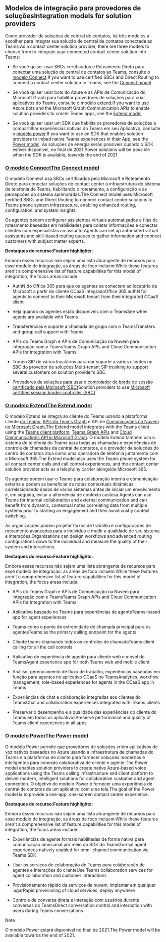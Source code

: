 ## <a name="integration-models-for-solution-providers"></a><span data-ttu-id="6cf11-101">Modelos de integração para provedores de soluções</span><span class="sxs-lookup"><span data-stu-id="6cf11-101">Integration models for solution providers</span></span>

<a name="steps"></a>

<span data-ttu-id="6cf11-102">Como provedor de soluções de central de contatos, há três modelos a escolher para integrar sua solução de central de contatos conectada ao Teams:</span><span class="sxs-lookup"><span data-stu-id="6cf11-102">As a contact center solution provider, there are three models to choose from to integrate your connected contact center solution into Teams:</span></span>

- <span data-ttu-id="6cf11-103">Se você quiser usar SBCs certificados e Roteamento Direto para conectar uma solução de central de contatos ao Teams, consulte o [modelo Connect](?tabs=connect#steps).</span><span class="sxs-lookup"><span data-stu-id="6cf11-103">If you want to use certified SBCs and Direct Routing to connect a contact center solution to Teams, see the [Connect model](?tabs=connect#steps).</span></span>

- <span data-ttu-id="6cf11-104">Se você quiser usar bots do Azure e as APIs de Comunicação do Microsoft Graph para habilitar provedores de soluções para criar aplicativos do Teams, consulte o modelo [extend](?tabs=extend#steps).</span><span class="sxs-lookup"><span data-stu-id="6cf11-104">If you want to use Azure bots and the Microsoft Graph Communication APIs to enable solution providers to create Teams apps, see the [Extend model](?tabs=extend#steps).</span></span>

- <span data-ttu-id="6cf11-105">Se você quiser usar um SDK que habilita os provedores de soluções a compartilhar experiências nativas do Teams em seu Aplicativo, consulte o [modelo power](?tabs=power#steps).</span><span class="sxs-lookup"><span data-stu-id="6cf11-105">If you want to use an SDK that enables solution providers to imbed native Teams experiences in their App, see the [Power model](?tabs=power#steps).</span></span> <span data-ttu-id="6cf11-106">As soluções de energia serão possíveis quando o SDK estiver disponível, no final de 2021.</span><span class="sxs-lookup"><span data-stu-id="6cf11-106">Power solutions will be possible when the SDK is available, towards the end of 2021.</span></span>

### <a name="the-connect-model"></a>[<span data-ttu-id="6cf11-107">**O modelo Connect**</span><span class="sxs-lookup"><span data-stu-id="6cf11-107">**The Connect model**</span></span>](#tab/connect)

<span data-ttu-id="6cf11-108">O modelo Connect usa SBCs certificados pela Microsoft e Roteamento Direto para conectar soluções de contact center à infraestrutura do sistema de telefonia do Teams, habilitando o roteamento, a configuração e as percepções do sistema aprimoradas.</span><span class="sxs-lookup"><span data-stu-id="6cf11-108">The Connect model uses Microsoft certified SBCs and Direct Routing to connect contact center solutions to Teams phone system infrastructure, enabling enhanced routing, configuration, and system insights.</span></span>

<span data-ttu-id="6cf11-109">Os agentes podem configurar assistentes virtuais automatizados e filas de roteamento baseadas em habilidades para coletar informações e conectar clientes com especialistas no assunto.</span><span class="sxs-lookup"><span data-stu-id="6cf11-109">Agents can set up automated virtual assistants and skill-based routing queues to gather information and connect customers with subject matter experts.</span></span>

<span data-ttu-id="6cf11-110">**Destaques do recurso:**</span><span class="sxs-lookup"><span data-stu-id="6cf11-110">**Feature highlights:**</span></span>

<span data-ttu-id="6cf11-111">Embora esses recursos não sejam uma lista abrangente de recursos para esse modelo de integração, as áreas de foco incluem:</span><span class="sxs-lookup"><span data-stu-id="6cf11-111">While these features aren't a comprehensive list of feature capabilities for this model of integration, the focus areas include:</span></span>

  - <span data-ttu-id="6cf11-112">AuthN do Office 365 para que os agentes se conectem ao locatário da Microsoft a partir do cliente CCaaS integrado</span><span class="sxs-lookup"><span data-stu-id="6cf11-112">Office 365 authN for agents to connect to their Microsoft tenant from their integrated CCaaS client</span></span> 

  - <span data-ttu-id="6cf11-113">Veja quando os agentes estão disponíveis com o Teams</span><span class="sxs-lookup"><span data-stu-id="6cf11-113">See when agents are available with Teams</span></span>

  - <span data-ttu-id="6cf11-114">Transferências e suporte a chamada de grupo com o Teams</span><span class="sxs-lookup"><span data-stu-id="6cf11-114">Transfers and group call support with Teams</span></span> 

  - <span data-ttu-id="6cf11-115">APIs do Teams Graph e APIs de Comunicação na Nuvem para integração com o Teams</span><span class="sxs-lookup"><span data-stu-id="6cf11-115">Teams Graph APIs and Cloud Communication APIs for integration with Teams</span></span> 

  - <span data-ttu-id="6cf11-116">Tronco SIP de vários locatários para dar suporte a vários clientes no SBC do provedor de soluções.</span><span class="sxs-lookup"><span data-stu-id="6cf11-116">Multi-tenant SIP trunking to support several customers on solution provider’s SBC.</span></span>  

  - <span data-ttu-id="6cf11-117">Provedores de soluções para usar o [ <span class="underline">controlador de borda de sessão certificado pela Microsoft (SBC)</span>](../direct-routing-border-controllers.md)</span><span class="sxs-lookup"><span data-stu-id="6cf11-117">Solution providers to use [<span class="underline">Microsoft certified session border controller (SBC)</span>](../direct-routing-border-controllers.md)</span></span>


### <a name="the-extend-model"></a>[<span data-ttu-id="6cf11-118">**O modelo Extend**</span><span class="sxs-lookup"><span data-stu-id="6cf11-118">**The Extend model**</span></span>](#tab/extend)

<span data-ttu-id="6cf11-119">O modelo Extend se integra ao cliente do Teams usando a plataforma cliente [do Teams,](/microsoftteams/platform/overview) [APIs do Teams Graph](/graph/api/resources/teams-api-overview?view=graph-rest-1.0) e API de [Comunicações na Nuvem no Microsoft Graph.](/graph/api/resources/communications-api-overview?view=graph-rest-1.0)</span><span class="sxs-lookup"><span data-stu-id="6cf11-119">The Extend model integrates with the Teams client using the [Teams client platform](/microsoftteams/platform/overview), [Teams Graph APIs](/graph/api/resources/teams-api-overview?view=graph-rest-1.0) and [Cloud Communications API in Microsoft Graph](/graph/api/resources/communications-api-overview?view=graph-rest-1.0).</span></span> <span data-ttu-id="6cf11-120">O modelo Extend também usa o sistema de telefonia do Teams para todas as chamadas e experiências de controle de chamadas da central de contatos, e o provedor de soluções do centro de contatos atua como uma operadora de telefonia juntamente com o Microsoft 365.</span><span class="sxs-lookup"><span data-stu-id="6cf11-120">The Extend model also uses the Teams phone system for all contact center calls and call control experiences, and the contact center solution provider acts as a telephony carrier alongside Microsoft 365.</span></span>

<span data-ttu-id="6cf11-121">Os agentes podem usar o Teams para colaboração interna e comunicação externa e podem se beneficiar de notas contextuais dinâmicas correlacionando dados de vários sistemas antes de iniciar um envolvimento e, em seguida, evitar a alternência de contexto custosa.</span><span class="sxs-lookup"><span data-stu-id="6cf11-121">Agents can use Teams for internal collaboration and external communication and can benefit from dynamic, contextual notes correlating data from multiple systems prior to starting an engagement and then avoid costly context switching.</span></span>

<span data-ttu-id="6cf11-122">As organizações podem projetar fluxos de trabalho e configurações de roteamento avançadas para o indivíduo e medir a qualidade de seu sistema e interações.</span><span class="sxs-lookup"><span data-stu-id="6cf11-122">Organizations can design workflows and advanced routing configurations down to the individual and measure the quality of their system and interactions.</span></span>

<span data-ttu-id="6cf11-123">**Destaques do recurso:**</span><span class="sxs-lookup"><span data-stu-id="6cf11-123">**Feature highlights:**</span></span>

<span data-ttu-id="6cf11-124">Embora esses recursos não sejam uma lista abrangente de recursos para esse modelo de integração, as áreas de foco incluem:</span><span class="sxs-lookup"><span data-stu-id="6cf11-124">While these features aren't a comprehensive list of feature capabilities for this model of integration, the focus areas include:</span></span>

  - <span data-ttu-id="6cf11-125">APIs do Teams Graph e APIs de Comunicação na Nuvem para integração com o Teams</span><span class="sxs-lookup"><span data-stu-id="6cf11-125">Teams Graph APIs and Cloud Communication APIs for integration with Teams</span></span> 

  - <span data-ttu-id="6cf11-126">Aplicativo baseado no Teams para experiências de agente</span><span class="sxs-lookup"><span data-stu-id="6cf11-126">Teams-based app for agent experiences</span></span> 

  - <span data-ttu-id="6cf11-127">Teams como o ponto de extremidade de chamada principal para os agentes</span><span class="sxs-lookup"><span data-stu-id="6cf11-127">Teams as the primary calling endpoint for the agents</span></span> 

  - <span data-ttu-id="6cf11-128">Cliente teams chamando todos os controles de chamada</span><span class="sxs-lookup"><span data-stu-id="6cf11-128">Teams client calling for all the call controls</span></span>

  - <span data-ttu-id="6cf11-129">Aplicativo de experiência de agente para cliente web e móvel do Teams</span><span class="sxs-lookup"><span data-stu-id="6cf11-129">Agent experience app for both Teams web and mobile client</span></span>

  - <span data-ttu-id="6cf11-130">Análise, gerenciamento de fluxo de trabalho, experiências baseadas em função para agentes no aplicativo CCaaS no Teams</span><span class="sxs-lookup"><span data-stu-id="6cf11-130">Analytics, workflow management, role-based experiences for agents in the CCaaS app in Teams</span></span>

  - <span data-ttu-id="6cf11-131">Experiências de chat e colaboração integradas aos clientes do Teams</span><span class="sxs-lookup"><span data-stu-id="6cf11-131">Chat and collaboration experiences integrated with Teams clients</span></span> 

  - <span data-ttu-id="6cf11-132">Preservar o desempenho e a qualidade das experiências do cliente do Teams em todos os aplicativos</span><span class="sxs-lookup"><span data-stu-id="6cf11-132">Preserve performance and quality of Teams client experiences in all apps</span></span>  

### <a name="the-power-model"></a>[<span data-ttu-id="6cf11-133">**O modelo Power**</span><span class="sxs-lookup"><span data-stu-id="6cf11-133">**The Power model**</span></span>](#tab/power)

<span data-ttu-id="6cf11-134">O modelo Power permite que provedores de soluções criem aplicativos de voz nativos baseados no Azure usando a infraestrutura de chamadas do Teams e a plataforma de cliente para fornecer soluções modernas e inteligentes para conexão colaborativa de cliente e agente.</span><span class="sxs-lookup"><span data-stu-id="6cf11-134">The Power model enables solution providers to create native Azure-based voice applications using the Teams calling infrastructure and client platform to deliver modern, intelligent solutions for collaborative customer and agent connection.</span></span> <span data-ttu-id="6cf11-135">O objetivo do modelo Power é fornecer uma experiência de central de contatos de um aplicativo com uma tela.</span><span class="sxs-lookup"><span data-stu-id="6cf11-135">The goal of the Power model is to provide a one-app, one-screen contact center experience.</span></span>

<span data-ttu-id="6cf11-136">**Destaques do recurso:**</span><span class="sxs-lookup"><span data-stu-id="6cf11-136">**Feature highlights:**</span></span>

<span data-ttu-id="6cf11-137">Embora esses recursos não sejam uma lista abrangente de recursos para esse modelo de integração, as áreas de foco incluem:</span><span class="sxs-lookup"><span data-stu-id="6cf11-137">While these features aren't a comprehensive list of feature capabilities for this model of integration, the focus areas include:</span></span>

  - <span data-ttu-id="6cf11-138">Experiências de agente formais habilitadas de forma nativa para comunicação omnicanal por meio do SDK do Teams</span><span class="sxs-lookup"><span data-stu-id="6cf11-138">Formal agent experiences natively enabled for omni-channel communication via Teams SDK</span></span> 

  - <span data-ttu-id="6cf11-139">Usar os serviços de colaboração do Teams para colaboração de agentes e interações do cliente</span><span class="sxs-lookup"><span data-stu-id="6cf11-139">Use Teams collaboration services for agent collaboration and customer interactions</span></span>  

  - <span data-ttu-id="6cf11-140">Provisionamento rápido de serviços de nuvem, implantar em qualquer lugar</span><span class="sxs-lookup"><span data-stu-id="6cf11-140">Rapid provisioning of cloud services, deploy anywhere</span></span> 

  - <span data-ttu-id="6cf11-141">Controle de conversa direta e interação com usuários durante conversas do Teams</span><span class="sxs-lookup"><span data-stu-id="6cf11-141">Direct conversation control and interaction with users during Teams conversations</span></span> 

>[!NOTE]
> <span data-ttu-id="6cf11-142">O modelo Power estará disponível no final de 2021.</span><span class="sxs-lookup"><span data-stu-id="6cf11-142">The Power model will be available towards the end of 2021.</span></span>
